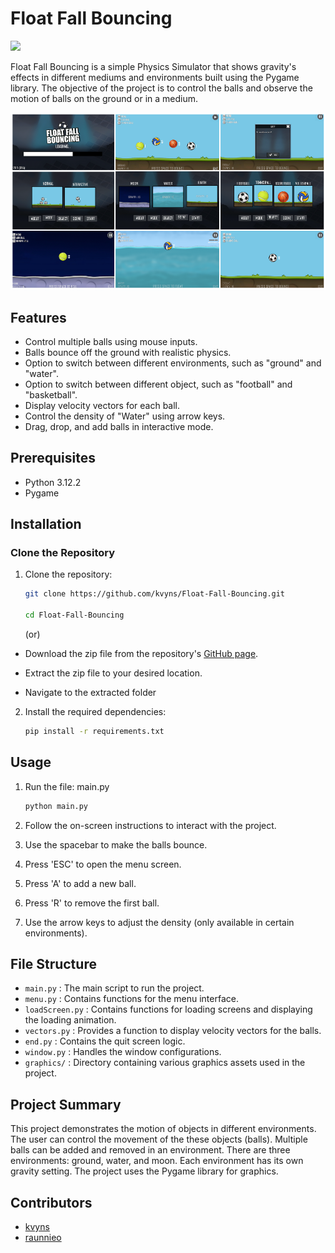 # Float Fall Bouncing
![](https://github.com/raunnieo/Gravity-Simulator/blob/master/ffb_header.gif)

Float Fall Bouncing is a simple Physics Simulator that shows gravity's effects in different mediums and environments built using the Pygame library. The objective of the project is to control the balls and observe the motion of balls on the ground or in a medium.

<img src = "images\0.png" alt = "Screens">

## Features

* Control multiple balls using mouse inputs.
* Balls bounce off the ground with realistic physics.
* Option to switch between different environments, such as "ground" and "water".
* Option to switch between different object, such as "football" and "basketball".
* Display velocity vectors for each ball.
* Control the density of "Water" using arrow keys.
* Drag, drop, and add balls in interactive mode.

## Prerequisites

* Python 3.12.2
* Pygame

## Installation

### Clone the Repository
1. Clone the repository:

   ```sh
   git clone https://github.com/kvyns/Float-Fall-Bouncing.git

   cd Float-Fall-Bouncing
   ```
   
   (or)

 - Download the zip file from the repository's [GitHub page](https://github.com/kvyns/Float-Fall-Bouncing).

 - Extract the zip file to your desired location.

 - Navigate to the extracted folder

2. Install the required dependencies:

   ```sh
   pip install -r requirements.txt
   ```
## Usage

1. Run the file: main.py

   ```python 
   python main.py
   ```
   
2. Follow the on-screen instructions to interact with the project.
3. Use the spacebar to make the balls bounce.
4. Press 'ESC' to open the menu screen.
5. Press 'A' to add a new ball.
6. Press 'R' to remove the first ball.
7. Use the arrow keys to adjust the density (only available in certain environments).

## File Structure

* `main.py` : The main script to run the project.
* `menu.py` : Contains functions for the menu interface.
* `loadScreen.py` : Contains functions for loading screens and displaying the loading animation.
* `vectors.py` : Provides a function to display velocity vectors for the balls.
* `end.py` : Contains the quit screen logic.
* `window.py` : Handles the window configurations.
* `graphics/` : Directory containing various graphics assets used in the project.

## Project Summary

This project demonstrates the motion of objects in different environments. The user can control the movement of the these objects (balls). Multiple balls can be added and removed in an environment. There are three environments: ground, water, and moon. Each environment has its own gravity setting. The project uses the Pygame library for graphics.

## Contributors
* [kvyns](https://github.com/kvyns)
* [raunnieo](https://github.com/raunnieo)

